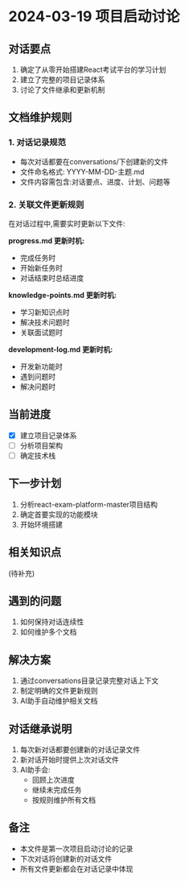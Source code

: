 # 2024-03-19 项目启动讨论

## 对话要点
1. 确定了从零开始搭建React考试平台的学习计划
2. 建立了完整的项目记录体系
3. 讨论了文件继承和更新机制

## 文档维护规则

### 1. 对话记录规范
- 每次对话都要在conversations/下创建新的文件
- 文件命名格式: YYYY-MM-DD-主题.md
- 文件内容需包含:对话要点、进度、计划、问题等

### 2. 关联文件更新规则
在对话过程中,需要实时更新以下文件:

**progress.md 更新时机:**
- 完成任务时
- 开始新任务时
- 对话结束时总结进度

**knowledge-points.md 更新时机:**
- 学习新知识点时
- 解决技术问题时
- 关联面试题时

**development-log.md 更新时机:**
- 开发新功能时
- 遇到问题时
- 解决问题时

## 当前进度
- [x] 建立项目记录体系
- [ ] 分析项目架构
- [ ] 确定技术栈

## 下一步计划
1. 分析react-exam-platform-master项目结构
2. 确定首要实现的功能模块
3. 开始环境搭建

## 相关知识点
(待补充)

## 遇到的问题
1. 如何保持对话连续性
2. 如何维护多个文档

## 解决方案
1. 通过conversations目录记录完整对话上下文
2. 制定明确的文件更新规则
3. AI助手自动维护相关文档

## 对话继承说明
1. 每次新对话都要创建新的对话记录文件
2. 新对话开始时提供上次对话文件
3. AI助手会:
   - 回顾上次进度
   - 继续未完成任务
   - 按规则维护所有文档

## 备注
- 本文件是第一次项目启动讨论的记录
- 下次对话将创建新的对话文件
- 所有文件更新都会在对话记录中体现 